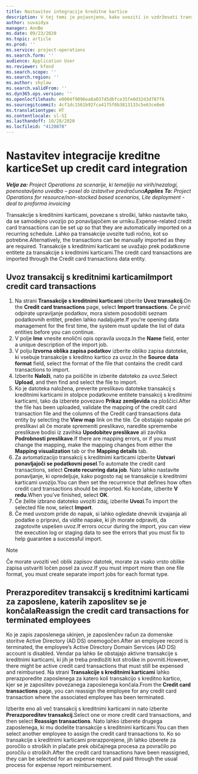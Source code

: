 ```yaml
---
title: Nastavitev integracije kreditne kartice
description: V tej temi je pojasnjeno, kako uvoziti in vzdrževati transakcije s kreditnimi karticami, povezane s stroški.
author: suvaidya
manager: AnnBe
ms.date: 09/23/2020
ms.topic: article
ms.prod: ''
ms.service: project-operations
ms.search.form: ''
audience: Application User
ms.reviewer: kfend
ms.search.scope: ''
ms.search.region: ''
ms.author: shylaw
ms.search.validFrom: ''
ms.dyn365.ops.version: ''
ms.openlocfilehash: e0004f9096ea8a03745dbfce35fe0d32d3d707f6
ms.sourcegitcommit: 4cf1dc1561b92fca4175f0b3813133c5e63ce8e6
ms.translationtype: HT
ms.contentlocale: sl-SI
ms.lasthandoff: 10/28/2020
ms.locfileid: "4120878"
---
```

# <a name="set-up-credit-card-integration"></a><span data-ttu-id="51dfe-103">Nastavitev integracije kreditne kartice</span><span class="sxs-lookup"><span data-stu-id="51dfe-103">Set up credit card integration</span></span>

<span data-ttu-id="51dfe-104">_**Velja za:** Project Operations za scenarije, ki temeljijo na virih/nezalogi, poenostavljeno uvedbo – posel do izstavitve predračuna_</span><span class="sxs-lookup"><span data-stu-id="51dfe-104">_**Applies To:** Project Operations for resource/non-stocked based scenarios, Lite deployment - deal to proforma invoicing_</span></span>

<span data-ttu-id="51dfe-105">Transakcije s kreditnimi karticami, povezane s stroški, lahko nastavite tako, da se samodejno uvozijo po ponavljajočem se urniku.</span><span class="sxs-lookup"><span data-stu-id="51dfe-105">Expense-related credit card transactions can be set up so that they are automatically imported on a recurring schedule.</span></span> <span data-ttu-id="51dfe-106">Lahko pa transakcije uvozite tudi ročno, kot so potrebne.</span><span class="sxs-lookup"><span data-stu-id="51dfe-106">Alternatively, the transactions can be manually imported as they are required.</span></span> <span data-ttu-id="51dfe-107">Transakcije s kreditnimi karticami se uvažajo prek podatkovne entitete za transakcije s kreditnimi karticami.</span><span class="sxs-lookup"><span data-stu-id="51dfe-107">The credit card transactions are imported through the Credit card transactions data entity.</span></span>

## <a name="import-credit-card-transactions"></a><span data-ttu-id="51dfe-108">Uvoz transakcij s kreditnimi karticami</span><span class="sxs-lookup"><span data-stu-id="51dfe-108">Import credit card transactions</span></span>

1. <span data-ttu-id="51dfe-109">Na strani **Transakcije s kreditnimi karticami** izberite **Uvoz transakcij**.</span><span class="sxs-lookup"><span data-stu-id="51dfe-109">On the **Credit card transactions** page, select **Import transactions**.</span></span> <span data-ttu-id="51dfe-110">Če prvič odpirate upravljanje podatkov, mora sistem posodobiti seznam podatkovnih entitet, preden lahko nadaljujete.</span><span class="sxs-lookup"><span data-stu-id="51dfe-110">If you’re opening data management for the first time, the system must update the list of data entities before you can continue.</span></span>
2. <span data-ttu-id="51dfe-111">V polje **Ime** vnesite enolični opis opravila uvoza.</span><span class="sxs-lookup"><span data-stu-id="51dfe-111">In the **Name** field, enter a unique description of the import job.</span></span>
3. <span data-ttu-id="51dfe-112">V polju **Izvorna oblika zapisa podatkov** izberite obliko zapisa datoteke, ki vsebuje transakcije s kreditno kartico za uvoz.</span><span class="sxs-lookup"><span data-stu-id="51dfe-112">In the **Source data format** field, select the format of the file that contains the credit card transactions to import.</span></span>
4. <span data-ttu-id="51dfe-113">Izberite **Naloži**, nato pa poiščite in izberite datoteko za uvoz.</span><span class="sxs-lookup"><span data-stu-id="51dfe-113">Select **Upload**, and then find and select the file to import.</span></span>
5. <span data-ttu-id="51dfe-114">Ko je datoteka naložena, preverite preslikavo datoteke transakcij s kreditnimi karticami in stolpce podatkovne entitete transakcij s kreditnimi karticami, tako da izberete povezavo **Prikaz zemljevida** na ploščici.</span><span class="sxs-lookup"><span data-stu-id="51dfe-114">After the file has been uploaded, validate the mapping of the credit card transaction file and the columns of the Credit card transactions data entity by selecting the **View map** link on the tile.</span></span> <span data-ttu-id="51dfe-115">Če obstajajo napake pri preslikavi ali če morate spremeniti preslikavo, naredite spremembe preslikave bodisi iz zavihka **Upodobitev preslikave** ali zavihka **Podrobnosti preslikave**.</span><span class="sxs-lookup"><span data-stu-id="51dfe-115">If there are mapping errors, or if you must change the mapping, make the mapping changes from either the **Mapping visualization** tab or the **Mapping details** tab.</span></span>
6. <span data-ttu-id="51dfe-116">Za avtomatizacijo transakcij s kreditnimi karticami izberite **Ustvari ponavljajoči se podatkovni posel**.</span><span class="sxs-lookup"><span data-stu-id="51dfe-116">To automate the credit card transactions, select **Create recurring data job**.</span></span> <span data-ttu-id="51dfe-117">Nato lahko nastavite ponavljanje, ki opredeljuje, kako pogosto naj se transakcije s kreditnimi karticami uvozijo.</span><span class="sxs-lookup"><span data-stu-id="51dfe-117">You can then set the recurrence that defines how often credit card transactions should be imported.</span></span> <span data-ttu-id="51dfe-118">Ko končate, izberite **V redu**.</span><span class="sxs-lookup"><span data-stu-id="51dfe-118">When you’ve finished, select **OK**.</span></span>
7. <span data-ttu-id="51dfe-119">Če želite izbrano datoteko uvoziti zdaj, izberite **Uvozi**.</span><span class="sxs-lookup"><span data-stu-id="51dfe-119">To import the selected file now, select **Import**.</span></span>
8. <span data-ttu-id="51dfe-120">Če med uvozom pride do napak, si lahko ogledate dnevnik izvajanja ali podatke o pripravi, da vidite napake, ki jih morate odpraviti, da zagotovite uspešen uvoz.</span><span class="sxs-lookup"><span data-stu-id="51dfe-120">If errors occur during the import, you can view the execution log or staging data to see the errors that you must fix to help guarantee a successful import.</span></span>

> [!NOTE]
> <span data-ttu-id="51dfe-121">Če morate uvoziti več oblik zapisov datotek, morate za vsako vrsto oblike zapisa ustvariti ločen posel za uvoz.</span><span class="sxs-lookup"><span data-stu-id="51dfe-121">If you must import more than one file format, you must create separate import jobs for each format type.</span></span>

## <a name="reassign-the-credit-card-transactions-for-terminated-employees"></a><span data-ttu-id="51dfe-122">Prerazporeditev transakcij s kreditnimi karticami za zaposlene, katerih zaposlitev se je končala</span><span class="sxs-lookup"><span data-stu-id="51dfe-122">Reassign the credit card transactions for terminated employees</span></span>

<span data-ttu-id="51dfe-123">Ko je zapis zaposlenega ukinjen, je zaposlenčev račun za domenske storitve Active Directory (AD DS) onemogočen.</span><span class="sxs-lookup"><span data-stu-id="51dfe-123">After an employee record is terminated, the employee’s Active Directory Domain Services (AD DS) account is disabled.</span></span> <span data-ttu-id="51dfe-124">Vendar pa lahko še obstajajo aktivne transakcije s kreditnimi karticami, ki jih je treba predložiti kot stroške in povrniti.</span><span class="sxs-lookup"><span data-stu-id="51dfe-124">However, there might be active credit card transactions that must still be expensed and reimbursed.</span></span> <span data-ttu-id="51dfe-125">Na strani **Transakcije s kreditnimi karticami** lahko prerazporedite zaposlenega za katero koli transakcijo s kreditno kartico, kjer se je zaposlitev povezanega zaposlenega končala.</span><span class="sxs-lookup"><span data-stu-id="51dfe-125">From the **Credit card transactions** page, you can reassign the employee for any credit card transaction where the associated employee has been terminated.</span></span>

<span data-ttu-id="51dfe-126">Izberite eno ali več transakcij s kreditnimi karticami in nato izberite **Prerazporeditev transakcij**.</span><span class="sxs-lookup"><span data-stu-id="51dfe-126">Select one or more credit card transactions, and then select **Reassign transactions**.</span></span> <span data-ttu-id="51dfe-127">Nato lahko izberete drugega zaposlenega, ki mu dodelite transakcije s kreditnimi karticami.</span><span class="sxs-lookup"><span data-stu-id="51dfe-127">You can then select another employee to assign the credit card transactions to.</span></span> <span data-ttu-id="51dfe-128">Ko so transakcije s kreditnimi karticami prerazporejene, jih lahko izberete za poročilo o stroških in plačate prek običajnega procesa za povračilo po poročilu o stroških.</span><span class="sxs-lookup"><span data-stu-id="51dfe-128">After the credit card transactions have been reassigned, they can be selected for an expense report and paid through the usual process for expense report reimbursement.</span></span>
